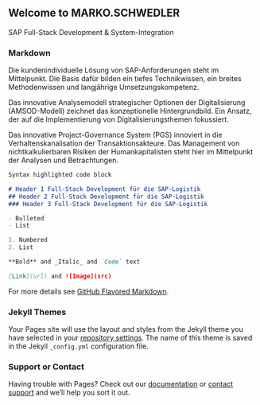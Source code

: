 ## Welcome to MARKO.SCHWEDLER

SAP Full-Stack Development & System-Integration

### Markdown

Die kundenindividuelle Lösung von SAP-Anforderungen steht im Mittelpunkt.
Die Basis dafür bilden ein tiefes Technikwissen, ein breites Methodenwissen und langjährige Umsetzungskompetenz.

Das innovative Analysemodell strategischer Optionen der Digitalisierung (AMSOD-Modell) zeichnet das konzeptionelle Hintergrundbild. Ein Ansatz, der auf die Implementierung von Digitalisierungsthemen fokussiert.

Das innovative Project-Governance System (PGS) innoviert in die Verhaltenskanalisation der Transaktionsakteure.
Das Management von nichtkalkulierbaren Risiken der Humankapitalisten steht hier im Mittelpunkt der Analysen und Betrachtungen.

```markdown
Syntax highlighted code block

# Header 1 Full-Stack Development für die SAP-Logistik
## Header 2 Full-Stack Development für die SAP-Logistik
### Header 3 Full-Stack Development für die SAP-Logistik

- Bulleted
- List

1. Numbered
2. List

**Bold** and _Italic_ and `Code` text

[Link](url) and ![Image](src)
```

For more details see [GitHub Flavored Markdown](https://guides.github.com/features/mastering-markdown/).

### Jekyll Themes

Your Pages site will use the layout and styles from the Jekyll theme you have selected in your [repository settings](https://github.com/msbetech/markoschwedler/settings). The name of this theme is saved in the Jekyll `_config.yml` configuration file.

### Support or Contact

Having trouble with Pages? Check out our [documentation](https://docs.github.com/categories/github-pages-basics/) or [contact support](https://github.com/contact) and we’ll help you sort it out.
